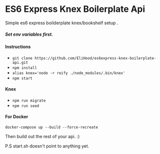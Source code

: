 # ES6 Express Knex Boilerplate Api

Simple es6 express boilderplate knex/bookshelf setup .

##### Set env variables first. 

#### Instructions
* `git clone https://github.com/EliHood/es6express-knex-boilerplate-api.git`
* `npm install`
* `alias knex='node -r reify ./node_modules/.bin/knex'`
* `npm start`


#### Knex
* `npm run migrate`
* `npm run seed`


#### For Docker

`docker-compose up --build --force-recreate`

Then build out the rest of your api. :)

P.S start.sh doesn't point to anything yet.